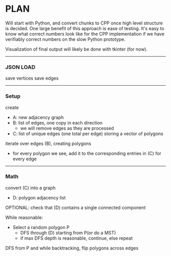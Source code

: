 # PLAN

Will start with Python, and convert chunks to CPP once high level structure is decided. One large benefit of this approach is ease of testing. It's easy to know what correct numbers look like for the CPP implementation if we have verifiably correct numbers on the slow Python prototype.

Visualization of final output will likely be done with tkinter (for now).

---

### JSON LOAD
save vertices
save edges


---
### Setup
create 
- A: new adjacency graph
- B: list of edges, one copy in each direction
    - we will remove edges as they are processed
- C: list of unique edges (one total per edge) storing a vector of polygons 


iterate over edges (B), creating polygons
- for every polygon we see, add it to the corresponding entries in (C) for every edge

---

### Math
convert (C) into a graph
- D: polygon adjacency list

OPTIONAL: check that (D) contains a single connected component

While reasonable:
- Select a random polygon P
    - DFS through (D) starting from P(or do a MST)
    - if max DFS depth is reasonable, continue, else repeat
   

DFS from P and while backtracking, flip polygons across edges